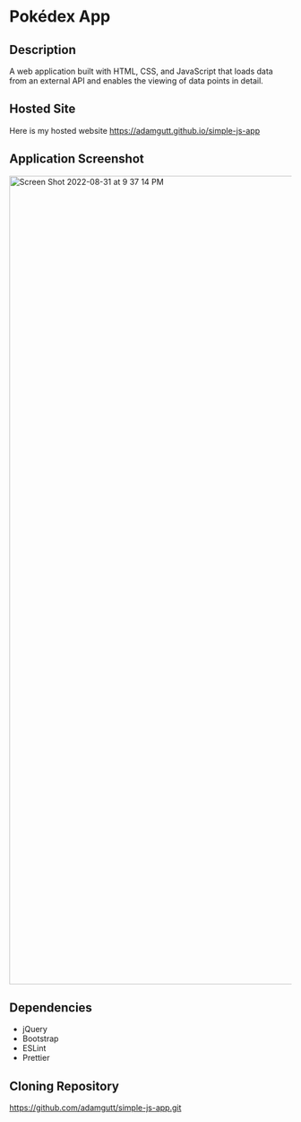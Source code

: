 # Pokédex App

## Description
A web application built with HTML, CSS, and JavaScript that loads data from an external API and enables the viewing of data points in detail.

## Hosted Site
Here is my hosted website https://adamgutt.github.io/simple-js-app

## Application Screenshot
<img width="1440" alt="Screen Shot 2022-08-31 at 9 37 14 PM" src="https://user-images.githubusercontent.com/93285321/187813929-afcff1ef-09e4-4f85-8d31-fc0ea5212346.png">

## Dependencies
- jQuery
- Bootstrap
- ESLint
- Prettier

## Cloning Repository
https://github.com/adamgutt/simple-js-app.git
